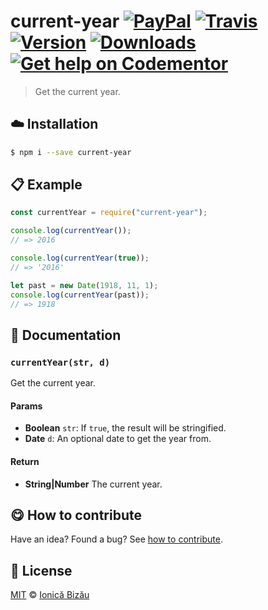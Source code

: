 # current-year [![PayPal](https://img.shields.io/badge/%24-paypal-f39c12.svg)][paypal-donations] [![Travis](https://img.shields.io/travis/IonicaBizau/current-year.svg)](https://travis-ci.org/IonicaBizau/current-year/) [![Version](https://img.shields.io/npm/v/current-year.svg)](https://www.npmjs.com/package/current-year) [![Downloads](https://img.shields.io/npm/dt/current-year.svg)](https://www.npmjs.com/package/current-year) [![Get help on Codementor](https://cdn.codementor.io/badges/get_help_github.svg)](https://www.codementor.io/johnnyb?utm_source=github&utm_medium=button&utm_term=johnnyb&utm_campaign=github)

> Get the current year.

## :cloud: Installation
    
```sh
$ npm i --save current-year
```
            
## :clipboard: Example

        

```js
const currentYear = require("current-year");

console.log(currentYear());
// => 2016

console.log(currentYear(true));
// => '2016'

let past = new Date(1918, 11, 1);
console.log(currentYear(past));
// => 1918
```
    
## :memo: Documentation
        
### `currentYear(str, d)`
Get the current year.

#### Params
- **Boolean** `str`: If `true`, the result will be stringified.
- **Date** `d`: An optional date to get the year from.

#### Return
- **String|Number** The current year.

        
## :yum: How to contribute
Have an idea? Found a bug? See [how to contribute][contributing].

## :scroll: License
    
[MIT][license] © [Ionică Bizău][website]
    
[paypal-donations]: https://www.paypal.com/cgi-bin/webscr?cmd=_s-xclick&hosted_button_id=RVXDDLKKLQRJW
[donate-now]: http://i.imgur.com/6cMbHOC.png

[license]: http://showalicense.com/?fullname=Ionic%C4%83%20Biz%C4%83u%20%3Cbizauionica%40gmail.com%3E%20(http%3A%2F%2Fionicabizau.net)&year=2016#license-mit
[website]: http://ionicabizau.net
[contributing]: /CONTRIBUTING.md
[docs]: /DOCUMENTATION.md
